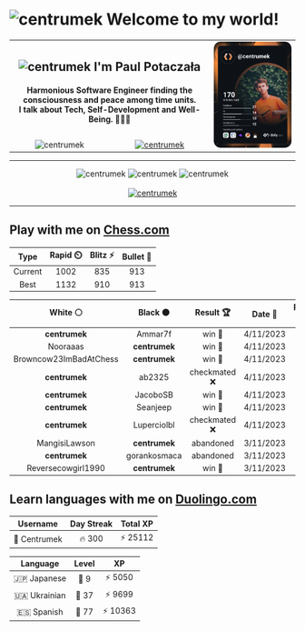 <h1>
  <img
    src="https://emojis.slackmojis.com/emojis/images/1531849430/4246/blob-sunglasses.gif"
    width="30"
    alt="centrumek"
  />
  Welcome to my world!
</h1>

<table>
  <tbody>
    <tr>
      <td align="center" width="70%" colspan="2">
        <h2>
          <img
            src="https://raw.githubusercontent.com/MartinHeinz/MartinHeinz/master/wave.gif"
            width="30px"
            alt="centrumek"
          />
          I'm Paul Potaczała
        </h2>
        <h4>
          Harmonious Software Engineer finding the consciousness and peace among time units.
          <br/>
          I talk about Tech, Self-Development and Well-Being. 🌿🧘🚀
        </h4>
      </td>
      <td width="30%" rowspan="2">
        <a href="https://app.daily.dev/centrumek">
          <img
            src="./devcard.svg"
            alt="centrumek"
          />
        </a>
      </td>
    </tr>
    <tr align="center">
      <td>
        <img
          src="https://komarev.com/ghpvc/?username=centrumek&label=visitors&color=0e75b6&style=flat"
          alt="centrumek"
        >
      </td>
      <td>
        <a href="https://stackoverflow.com/users/14496012/centrumek">
          <img
            src="https://stackoverflow.com/users/flair/14496012.png?theme=dark"
            alt="centrumek"
          >
        </a>
      </td>
    </tr>
  </tbody>
</table>

---
<div align="center">
  <img 
    src="https://github-readme-stats.vercel.app/api?username=centrumek&show_icons=true&count_private=true&theme=dark&hide_border=true&hide=issues,contribs&bg_color=00000000"
    alt="centrumek"
  />
  <img
    src="https://github-readme-stats.vercel.app/api/top-langs/?username=centrumek&layout=compact&hide_border=true&theme=dark&bg_color=00000000&langs_count=6&exclude_repo=air-statistic-app"
    alt="centrumek"
  />
  <img 
    src="https://github-readme-streak-stats.herokuapp.com?user=centrumek&theme=dark&hide_border=true&background=FFFFFF00"
    alt="centrumek"
  />
  <br/>
  <br/>
  <a href="https://www.buymeacoffee.com/centrumek">
    <img
      src="https://cdn.buymeacoffee.com/buttons/v2/default-orange.png"
      height="50"
      width="210"
      alt="centrumek"
    />
  </a>
</div>

---

## Play with me on [Chess.com](https://www.chess.com/member/centrumek)

<div align="center">
<!--START_SECTION:chessStats-->
<!-- Automatically generated with https://github.com/Balastrong/chess-stats-action -->

| Type | Rapid ⏲️ | Blitz ⚡ | Bullet 🔫 |
|:---:|:---:|:---:|:---:|
| Current | 1002 | 835 | 913 |
| Best | 1132 | 910 | 913 |

| White ⚪ | Black ⚫ | Result 🏆 | Date 📅 | Position 🗺️ | Type 🕕 |
|:---:|:---:|:---:|:---:|:---:|:---:|
| **centrumek** | Ammar7f | win 🥇 | 4/11/2023 | <a href="http://www.ee.unb.ca/cgi-bin/tervo/fen.pl?select=8/8/6kp/1R3Pp1/1P6/r7/5K2/8 b - -">Link</a> | Blitz |
| Nooraaas | **centrumek** | win 🥇 | 4/11/2023 | <a href="http://www.ee.unb.ca/cgi-bin/tervo/fen.pl?select=8/8/8/6K1/5q2/4k3/8/8 w - -">Link</a> | Blitz |
| Browncow23ImBadAtChess | **centrumek** | win 🥇 | 4/11/2023 | <a href="http://www.ee.unb.ca/cgi-bin/tervo/fen.pl?select=r5k1/2qb3p/2p3p1/1p1pPp2/1P3P2/8/2K1B2P/3R4 w - -">Link</a> | Blitz |
| **centrumek** | ab2325 | checkmated ❌ | 4/11/2023 | <a href="http://www.ee.unb.ca/cgi-bin/tervo/fen.pl?select=r3k2r/5ppp/bpp1p3/3p4/1P1Nn3/2P1P3/PB3qPP/R2QK2R w KQkq -">Link</a> | Blitz |
| **centrumek** | JacoboSB | win 🥇 | 4/11/2023 | <a href="http://www.ee.unb.ca/cgi-bin/tervo/fen.pl?select=2r5/R1b1k3/6p1/4Bp1p/2p2P2/6P1/7P/6K1 w - -">Link</a> | Blitz |
| **centrumek** | Seanjeep | win 🥇 | 4/11/2023 | <a href="http://www.ee.unb.ca/cgi-bin/tervo/fen.pl?select=b5k1/7p/1p2p3/pP3p2/2P2K2/8/1pr4P/1R6 b - -">Link</a> | Blitz |
| **centrumek** | Luperciolbl | checkmated ❌ | 4/11/2023 | <a href="http://www.ee.unb.ca/cgi-bin/tervo/fen.pl?select=r3r1k1/ppp2ppp/8/8/1P2Rb2/P6P/2Pq1PP1/R2K4 w - -">Link</a> | Blitz |
| MangisiLawson | **centrumek** | abandoned  | 3/11/2023 | <a href="http://www.ee.unb.ca/cgi-bin/tervo/fen.pl?select=r1bq1bnr/2p1k2p/p1np4/1p1N2pB/4P3/3N4/PPP2PPP/R1BQK2R b KQ -">Link</a> | Blitz |
| **centrumek** | gorankosmaca | abandoned  | 3/11/2023 | <a href="http://www.ee.unb.ca/cgi-bin/tervo/fen.pl?select=r1bqk2r/1pppnpp1/p3p2p/b3P3/3P4/P1N1P1P1/1PPB3P/R2QKB1R w KQkq -">Link</a> | Blitz |
| Reversecowgirl1990 | **centrumek** | win 🥇 | 3/11/2023 | <a href="http://www.ee.unb.ca/cgi-bin/tervo/fen.pl?select=7r/p3bk1p/4p1p1/5p2/3PqK2/P3P1Q1/1P1r1PPP/R6R w - -">Link</a> | Blitz |

<!--END_SECTION:chessStats-->
</div>

## Learn languages with me on [Duolingo.com](https://www.duolingo.com/profile/Centrumek)

<div align="center">
<!--START_SECTION:duolingoStats-->
<!-- Automatically generated with https://github.com/centrumek/duolingo-readme-stats-->

| Username | Day Streak | Total XP |
|:---:|:---:|:---:|
| 👤 Centrumek | 🔥 300 | ⚡ 25112 |

| Language | Level | XP |
|:---:|:---:|:---:|
| 🇯🇵 Japanese | 👑 9 | ⚡ 5050 |
| 🇺🇦 Ukrainian | 👑 37 | ⚡ 9699 |
| 🇪🇸 Spanish | 👑 77 | ⚡ 10363 |

<!--END_SECTION:duolingoStats-->
</div>
<!--
**centrumek/centrumek** is a ✨ _special_ ✨ repository because its `README.md` (this file) appears on your GitHub profile.

Here are some ideas to get you started:

- 🔭 I’m currently working on ...
- 🌱 I’m currently learning ...
- 👯 I’m looking to collaborate on ...
- 🤔 I’m looking for help with ...
- 💬 Ask me about ...
- 📫 How to reach me: ...
- 😄 Pronouns: ...
- ⚡ Fun fact: ...
-->
